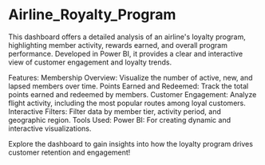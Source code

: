 # Airline_Royalty_Program

This dashboard offers a detailed analysis of an airline's loyalty program, highlighting member activity, rewards earned, and overall program performance. Developed in Power BI, it provides a clear and interactive view of customer engagement and loyalty trends.

Features:
Membership Overview: Visualize the number of active, new, and lapsed members over time.
Points Earned and Redeemed: Track the total points earned and redeemed by members.
Customer Engagement: Analyze flight activity, including the most popular routes among loyal customers.
Interactive Filters: Filter data by member tier, activity period, and geographic region.
Tools Used:
Power BI: For creating dynamic and interactive visualizations.

Explore the dashboard to gain insights into how the loyalty program drives customer retention and engagement!
